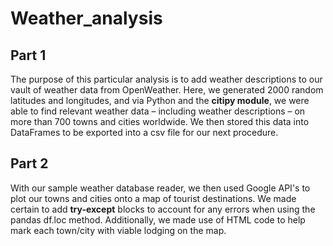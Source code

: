 # Weather_analysis

## Part 1
The purpose of this particular analysis is to add weather descriptions to our vault of weather data from OpenWeather. Here, we generated 2000 random latitudes and longitudes, and via Python and the **citipy module**, we were able to find relevant weather data – including weather descriptions – on more than 700 towns and cities worldwide. We then stored this data into DataFrames to be exported into a csv file for our next procedure.

## Part 2
With our sample weather database reader, we then used Google API's to plot our towns and cities onto a map of tourist destinations. We made certain to add **try-except** blocks to account for any errors when using the pandas df.loc method. Additionally, we made use of HTML code to help mark each town/city with viable lodging on the map.
